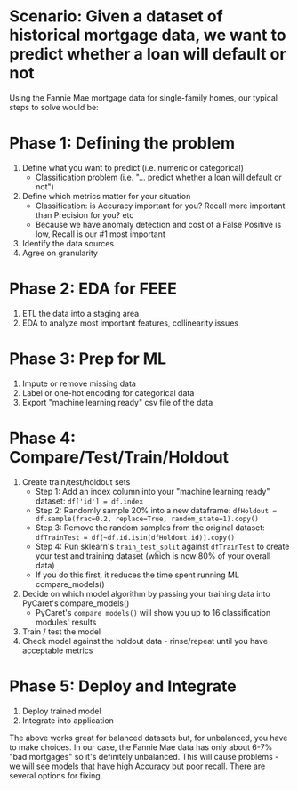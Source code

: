 # Scenario: Given a dataset of historical mortgage data, we want to predict whether a loan will default or not
Using the Fannie Mae mortgage data for single-family homes, our typical steps to solve would be:

# Phase 1: Defining the problem
1. Define what you want to predict (i.e. numeric or categorical)
   - Classification problem (i.e. "... predict whether a loan will default or not")
1. Define which metrics matter for your situation
   - Classification: is Accuracy important for you? Recall more important than Precision for you? etc
   - Because we have anomaly detection and cost of a False Positive is low, Recall is our #1 most important
1. Identify the data sources
1. Agree on granularity

# Phase 2: EDA for FEEE
1. ETL the data into a staging area
2. EDA to analyze most important features, collinearity issues

# Phase 3: Prep for ML
1. Impute or remove missing data
1. Label or one-hot encoding for categorical data
1. Export "machine learning ready" csv file of the data

# Phase 4: Compare/Test/Train/Holdout
1. Create train/test/holdout sets
   - Step 1: Add an index column into your "machine learning ready" dataset: `df['id'] = df.index`
   - Step 2: Randomly sample 20% into a new dataframe: `dfHoldout = df.sample(frac=0.2, replace=True, random_state=1).copy()`
   - Step 3: Remove the random samples from the original dataset: `dfTrainTest = df[~df.id.isin(dfHoldout.id)].copy()`
   - Step 4: Run sklearn's `train_test_split` against `dfTrainTest` to create your test and training dataset (which is now 80% of your overall data)
   - If you do this first, it reduces the time spent running ML compare_models()
1. Decide on which model algorithm by passing your training data into PyCaret's compare_models()
   - PyCaret's `compare_models()` will show you up to 16 classification modules' results
1. Train / test the model
1. Check model against the holdout data - rinse/repeat until you have acceptable metrics

# Phase 5: Deploy and Integrate
1. Deploy trained model
1. Integrate into application

The above works great for balanced datasets but, for unbalanced, you have to make choices. In our case, the Fannie Mae data has only about 6-7% "bad mortgages" so it's definitely unbalanced. This will cause problems - we will see models that have high Accuracy but poor recall. There are several options for fixing.
